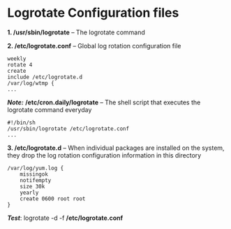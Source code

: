 Logrotate Configuration files
=============================

**1. /usr/sbin/logrotate** – The logrotate command

**2. /etc/logrotate.conf** – Global log rotation configuration file
```
weekly
rotate 4
create
include /etc/logrotate.d
/var/log/wtmp {
...
```

_**Note:**_ **/etc/cron.daily/logrotate** – The shell script that executes the logrotate command everyday
```
#!/bin/sh
/usr/sbin/logrotate /etc/logrotate.conf
...
```

**3. /etc/logrotate.d** – When individual packages are installed on the system, they drop the log rotation configuration information in this directory
```
/var/log/yum.log {
    missingok
    notifempty
    size 30k
    yearly
    create 0600 root root
}
```

_**Test**_: logrotate -d -f **/etc/logrotate.conf**
